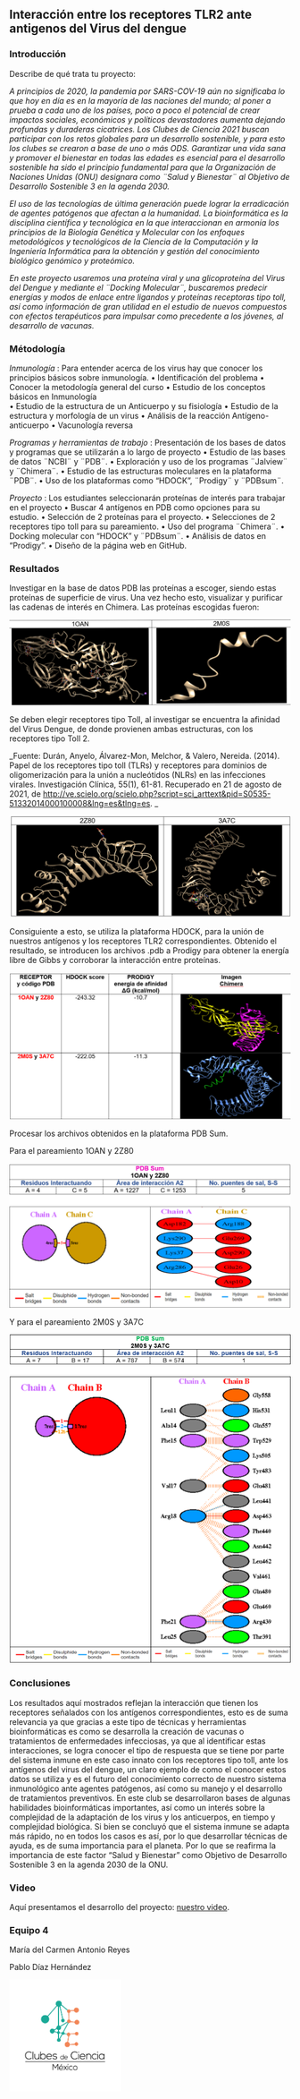 ## Interacción entre los receptores TLR2 ante antigenos del Virus del dengue

### Introducción
Describe de qué trata tu proyecto:

_A principios de 2020, la pandemia por SARS-COV-19 aún no significaba lo que hoy en día es en la mayoría de las naciones del mundo; al poner a prueba a cada uno de los países, poco a poco el potencial de crear impactos sociales, económicos y políticos devastadores aumenta dejando profundas y duraderas cicatrices.
Los Clubes de Ciencia 2021 buscan participar con los retos globales para un desarrollo sostenible, y para esto los clubes se crearon a base de uno o más ODS. Garantizar una vida sana y promover el bienestar en todas las edades es esencial para el desarrollo sostenible ha sido el principio fundamental para que la Organización de Naciones Unidas (ONU) designara como ¨Salud y Bienestar¨ al Objetivo de Desarrollo Sostenible 3 en la agenda 2030._

_El uso de las tecnologías de última generación puede lograr la erradicación de agentes patógenos que afectan a la humanidad. La bioinformática es la disciplina científica y tecnológica en la que interaccionan en armonía los principios de la Biología Genética y Molecular con los enfoques metodológicos y tecnológicos de la Ciencia de la Computación y la Ingeniería Informática para la obtención y gestión del conocimiento biológico genómico y proteómico._

_En este proyecto usaremos una proteína viral y una glicoproteína del Virus del Dengue y mediante el ¨Docking Molecular¨, buscaremos predecir energías y modos de enlace entre ligandos y proteínas receptoras tipo toll, así como información de gran utilidad en el estudio de nuevos compuestos con efectos terapéuticos para impulsar como precedente a los jóvenes, al desarrollo de vacunas._

### Métodología
_Inmunología_ : Para entender acerca de los virus hay que conocer los principios básicos sobre inmunología. 
•	Identificación del problema
•	Conocer la metodología general del curso 
•	Estudio de los conceptos básicos en Inmunología 	
•	Estudio de la estructura de un Anticuerpo y su fisiología
•	Estudio de la estructura y morfología de un virus
•	Análisis de la reacción Antígeno-anticuerpo 
•	Vacunología reversa 

_Programas y herramientas de trabajo_ : Presentación de los bases de datos y programas que se utilizarán a lo largo de proyecto
•	Estudio de las bases de datos ¨NCBI¨ y ¨PDB¨.
•	Exploración y uso de los programas ¨Jalview¨ y ¨Chimera¨.
•	Estudio de las estructuras moleculares en la plataforma ¨PDB¨.
•	Uso de los plataformas como “HDOCK”, ¨Prodigy¨ y ¨PDBsum¨.

_Proyecto_ : Los estudiantes seleccionarán proteínas de interés para trabajar en el proyecto 
•	Buscar 4 antígenos en PDB como opciones para su estudio.
•	Selección de 2 proteínas para el proyecto.
•	Selecciones de 2 receptores tipo toll para su pareamiento. 
•	Uso del programa ¨Chimera¨. 
•	Docking molecular con “HDOCK” y ¨PDBsum¨.
•	Análisis de datos en “Prodigy”.
•	Diseño de la página web en GitHub. 


### Resultados

Investigar en la base de datos PDB las proteínas a escoger, siendo estas proteínas de superficie de virus.
Una vez hecho esto, visualizar y purificar las cadenas de interés en Chimera.
Las proteínas escogidas fueron: 

![](Antigenos.png)

Se deben elegir receptores tipo Toll, al investigar se encuentra la afinidad del Virus Dengue, de donde provienen ambas estructuras, con los receptores tipo Toll 2.

_Fuente:
Durán, Anyelo, Álvarez-Mon, Melchor, & Valero, Nereida. (2014). Papel de los receptores tipo toll (TLRs) y receptores para dominios de oligomerización para la unión a nucleótidos (NLRs) en las infecciones virales. Investigación Clínica, 55(1), 61-81. Recuperado en 21 de agosto de 2021, de http://ve.scielo.org/scielo.php?script=sci_arttext&pid=S0535-51332014000100008&lng=es&tlng=es. _

![](Receptores.png)

Consiguiente a esto, se utiliza la plataforma HDOCK, para la unión de nuestros antígenos y los receptores TLR2 correspondientes.
Obtenido el resultado, se introducen los archivos .pdb a Prodigy para obtener la energía libre de Gibbs y corroborar la interacción entre proteínas.

![](VGibbs.png)

Procesar los archivos obtenidos en la plataforma PDB Sum.

Para el pareamiento 1OAN y 2Z80

![](PDBsum1.png)

Y para el pareamiento 2M0S y 3A7C

![](PDBSum2.png)

### Conclusiones

Los resultados aquí mostrados reflejan la interacción que tienen los receptores señalados con los antígenos correspondientes, esto es de suma relevancia ya que gracias a este tipo de técnicas y herramientas bioinformáticas es como se desarrolla la creación de vacunas o tratamientos de enfermedades infecciosas, ya que al identificar estas interacciones, se logra conocer el tipo de respuesta que se tiene por parte del sistema inmune en este caso innato con los receptores tipo toll, ante los antígenos del virus del dengue, un claro ejemplo de como el conocer estos datos se utiliza y es el futuro del conocimiento correcto de nuestro sistema inmunológico ante agentes patógenos, así como su manejo y el desarrollo de tratamientos preventivos.
En este club se desarrollaron bases de algunas habilidades bioinformáticas importantes, así como un interés sobre la complejidad de la adaptación de los virus y los anticuerpos, en tiempo y complejidad biológica.
Si bien se concluyó que el sistema inmune se adapta más rápido, no en todos los casos es así, por lo que desarrollar técnicas de ayuda, es de suma importancia para el planeta. Por lo que se reafirma la importancia de este factor “Salud y Bienestar” como Objetivo de Desarrollo Sostenible 3 en la agenda 2030 de la ONU.  

### Video 

Aquí presentamos el desarrollo del proyecto:
 [nuestro video](https://youtu.be/3CO-d5E_MP8).
 
  
 ### Equipo 4
 María del Carmen Antonio Reyes
 
 Pablo Díaz Hernández

<img src="Logo_CdeCMx.png" width=200>
